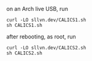 on an Arch live USB, run
```
curl -LO sllvn.dev/CALICS1.sh
sh CALICS1.sh
```
after rebooting, as root, run
```
curl -LO sllvn.dev/CALICS2.sh
sh CALICS2.sh
```
